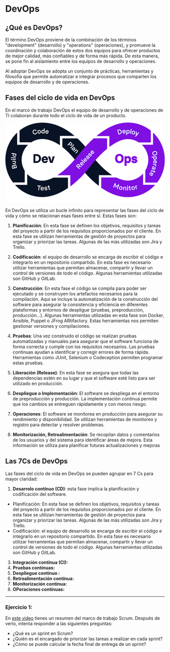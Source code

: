 # DevOps

## ¿Qué es DevOps?

El término DevOps proviene de la combinación de los términos "development" (desarrollo) y "operations" (operaciones), y promueve la coordinación y colaboración de estos dos equipos para ofrecer productos de mejor calidad, más confiables y de forma más rápida. De esta manera, se pone fin al aislamiento entre los equipos de desarrollo y operaciones.

Al adoptar DevOps se adopta un conjunto de prácticas, herramientas y filosofía que permite automatizar e integrar procesos que comparten los equipos de desarrollo y de operaciones.


## Fases del ciclo de vida en DevOps

En el marco de trabajo DevOps el equipo de desarrollo y de operaciones de TI colaboran durante todo el ciclo de vida de un producto.
 
<p align="center">
  <img src="devopsJ.png">
</p>

En DevOps se utiliza un bucle infinito para representar las fases del ciclo de vida y cómo se relacionan esas fases entre sí. Estas fases son:

1. **Planificación**: En esta fase se definen los objetivos, requisitos y tareas del proyecto a partir de los requisitos proporcionados por el cliente. En esta fase se utilizan herramientas de gestión de proyectos para organizar y priorizar las tareas. Algunas de las más utilizadas son Jira y Trello.

2. **Codificación**: el equipo de desarrollo se encarga de escribir el código e integrarlo en un repositorio compartido. En esta fase es necesario utilizar herramientas que permitan almacenar, compartir y llevar un control de versiones de todo el código. Algunas herramientas utilizadas son GitHub y GitLab.
   
3. **Construcción**: En esta fase el código se compila para poder ser ejecutado y se construyen los artefactos necesarios para la compilación. Aquí se incluye la automatización de la construcción del software para asegurar la consistencia y eficiencia en diferentes plataformas y entornos de despligue (pruebas, preproducción, producción...). Algunas herramientas utilizadas en esta fase son Docker, Ansible, Puppet o JFrog ARtifactory. Estas herramientas nos permiten gestionar versiones y compilaciones. 

4. **Pruebas**: Una vez construido el código se realizan pruebas automatizadas y manuales para asegurar que el software funciona de forma correcta y cumple con los requisitos necesarios. Las pruebas continuas ayudan a identificar y corregir errores de forma rápida. Herramientas como JUnit, Selenium o Codeception permiten programar estas pruebas.

5. **Liberación (Release)**: En esta fase se asegura que todas las dependencias estén en su lugar y que el software esté listo para ser utilizado en producción.

6. **Despliegue o Implementación**: El software se despliega en el entorno de preproducción y producción. La implementación continua permite que los cambios se entreguen rápidamente y con menos riesgo.

   
7. **Operaciones**:  El software se monitorea en producción para asegurar su rendimiento y disponibilidad. Se utilizan herramientas de monitoreo y registro para detectar y resolver problemas.

   
8. **Monitorización, Retroalimentación**: Se recopilan datos y comentarios de los usuarios y del sistema para identificar áreas de mejora. Esta información se utiliza para planificar futuras actualizaciones y mejoras

## Las 7Cs de DevOps
Las fases del ciclo de vida en DevOps se pueden agrupar en 7 Cs para mayor claridad:

1. **Desarrolo contínuo (CD)**: esta fase implica la planificación y codificación del software.
- Planificación: En esta fase se definen los objetivos, requisitos y tareas del proyecto a partir de los requisitos proporcionados por el cliente. En esta fase se utilizan herramientas de gestión de proyectos para organizar y priorizar las tareas. Algunas de las más utilizadas son Jira y Trello.
- Codificación: el equipo de desarrollo se encarga de escribir el código e integrarlo en un repositorio compartido. En esta fase es necesario utilizar herramientas que permitan almacenar, compartir y llevar un control de versiones de todo el código. Algunas herramientas utilizadas son GitHub y GitLab.
3. **Integración contínua (CI):**
4. **Pruebas contínuas:**
5. **Despliegue contínuo :**
6. **Retroalimentación contínua:**
7. **Monitorización contínua:**
8. **OPeraciones contínuas:**


---

### Ejercicio 1:

En [este video](https://www.youtube.com/watch?v=XU0llRltyFM)  tienes un resumen del marco de trabajo Scrum. Después de verlo, intenta responder a las siguientes preguntas:

- ¿Qué es un sprint en Scrum?
- ¿Quién es el encargado de priorizar las tareas a realizar en cada sprint?
- ¿Cómo se puede calcular la fecha final de entrega de un sprint?
